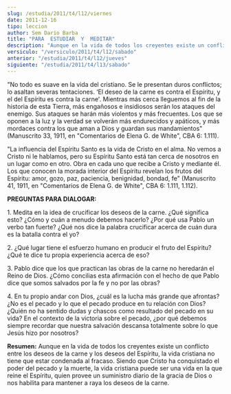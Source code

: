 ```yaml
---
slug: /estudia/2011/t4/l12/viernes
date: 2011-12-16
tipo: leccion
author: Sem Dario Barba
title: "PARA  ESTUDIAR  Y  MEDITAR"
description: "Aunque en la vida de todos los creyentes existe un conflicto entre los deseos  de la carne y los deseos del Espíritu, la vida cristiana no tiene que estar  condenada al fracaso. Siendo que Cristo ha conquistado el poder del pecado y la  muerte, la vida cristiana puede ser una ..."
versiculo: "/versiculo/2011/t4/l12/sabado"
anterior: "/estudia/2011/t4/l12/jueves"
siguiente: "/estudia/2011/t4/l13/sabado"
---
```


"No todo es suave en la vida del cristiano. Se le presentan duros conflictos; lo asaltan severas tentaciones. ‘El deseo de la carne es contra el Espíritu, y el del Espíritu es contra la carne'. Mientras más cerca lleguemos al fin de la historia de esta Tierra, más engañosos e insidiosos serán los ataques del enemigo. Sus ataques se harán más violentos y más frecuentes. Los que se oponen a la luz y la verdad se volverán más endurecidos y apáticos, y más mordaces contra los que aman a Dios y guardan sus mandamientos" (Manuscrito 33, 1911, en "Comentarios de Elena G. de White", CBA 6: 1.111).

"La influencia del Espíritu Santo es la vida de Cristo en el alma. No vemos a Cristo ni le hablamos, pero su Espíritu Santo está tan cerca de nosotros en un lugar como en otro. Obra en cada uno que recibe a Cristo y mediante él. Los que conocen la morada interior del Espíritu revelan los frutos del Espíritu: amor, gozo, paz, paciencia, benignidad, bondad, fe" (Manuscrito 41, 1911, en "Comentarios de Elena G. de White", CBA 6: 1.111, 1.112).

**PREGUNTAS PARA DIALOGAR:**

1\. Medita en la idea de crucificar los deseos de la carne. ¿Qué significa esto? ¿Cómo y cuán a menudo debemos hacerlo? ¿Por qué usa Pablo un verbo tan fuerte? ¿Qué nos dice la palabra crucificar acerca de cuán dura es la batalla contra el yo?

2\. ¿Qué lugar tiene el esfuerzo humano en producir el fruto del Espíritu? ¿Qué te dice tu propia experiencia acerca de eso?

3\. Pablo dice que los que practican las obras de la carne no heredarán el Reino de Dios. ¿Cómo concilias esta afirmación con el hecho de que Pablo dice que somos salvados por la fe y no por las obras?

4\. En tu propio andar con Dios, ¿cuál es la lucha más grande que afrontas? ¿No es el pecado y lo que el pecado produce en tu relación con Dios? ¿Quién no ha sentido dudas y chascos como resultado del pecado en su vida? En el contexto de la victoria sobre el pecado, ¿por qué debemos siempre recordar que nuestra salvación descansa totalmente sobre lo que Jesús hizo por nosotros?

**Resumen:** Aunque en la vida de todos los creyentes existe un conflicto entre los deseos de la carne y los deseos del Espíritu, la vida cristiana no tiene que estar condenada al fracaso. Siendo que Cristo ha conquistado el poder del pecado y la muerte, la vida cristiana puede ser una vida en la que reine el Espíritu, quien provee un suministro diario de la gracia de Dios o nos habilita para mantener a raya los deseos de la carne.
